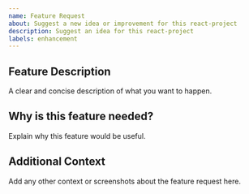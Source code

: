 ```yaml
---
name: Feature Request
about: Suggest a new idea or improvement for this react-project
description: Suggest an idea for this react-project
labels: enhancement
---
```


## Feature Description

A clear and concise description of what you want to happen.

## Why is this feature needed?

Explain why this feature would be useful.

## Additional Context

Add any other context or screenshots about the feature request here.
